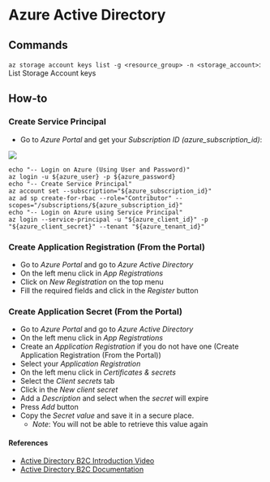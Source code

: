 # Azure Active Directory

## Commands 

`az storage account keys list -g <resource_group> -n <storage_account>`: List Storage Account keys

## How-to 

### Create Service Principal 

- Go to *Azure Portal* and get your *Subscription ID (azure_subscription_id)*:

![](./resources/azure_active_directory/azure_portal_subscription.png)

```shell
echo "-- Login on Azure (Using User and Password)" 
az login -u ${azure_user} -p ${azure_password} 
echo "-- Create Service Principal" 
az account set --subscription="${azure_subscription_id}" 
az ad sp create-for-rbac --role="Contributor" --scopes="/subscriptions/${azure_subscription_id}"
echo "-- Login on Azure using Service Principal" 
az login --service-principal -u "${azure_client_id}" -p "${azure_client_secret}" --tenant "${azure_tenant_id}" 
```

### Create Application Registration (From the Portal)

- Go to *Azure Portal* and go to *Azure Active Directory* 
- On the left menu click in *App Registrations*
- Click on *New Registration* on the top menu 
- Fill the required fields and click in the *Register* button 

### Create Application Secret (From the Portal)

- Go to *Azure Portal* and go to *Azure Active Directory* 
- On the left menu click in *App Registrations*
- Create an *Application Registration* if you do not have one (Create Application Registration (From the Portal))
- Select your *Application Registration* 
- On the left menu click in *Certificates & secrets* 
- Select the *Client secrets* tab 
- Click in the *New client secret* 
- Add a *Description* and select when the *secret* will expire 
- Press *Add* button
- Copy the *Secret value* and save it in a secure place. 
  - *Note*: You will not be able to retrieve this value again

#### References 

- [Active Directory B2C Introduction Video](https://www.youtube.com/watch?v=h5bxhZRF4mI)
- [Active Directory B2C Documentation](https://docs.microsoft.com/en-us/azure/active-directory-b2c/active-directory-b2c-overview)


